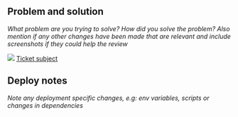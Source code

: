 ## Problem and solution
_What problem are you trying to solve? How did you solve the problem?_
_Also mention if any other changes have been made that are relevant and include screenshots if they could help the review_

![](https://github.trello.services/images/mini-trello-icon.png) [Ticket subject](<ticket-url>)

## Deploy notes
_Note any deployment specific changes, e.g: env variables, scripts or changes in dependencies_
